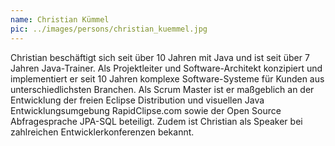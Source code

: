 ```yaml
---
name: Christian Kümmel
pic: ../images/persons/christian_kuemmel.jpg
---
```


Christian beschäftigt sich seit über 10 Jahren mit Java und ist seit über 7 Jahren Java-Trainer. Als Projektleiter und
Software-Architekt konzipiert und implementiert er seit 10 Jahren komplexe Software-Systeme für Kunden aus
unterschiedlichsten Branchen. Als Scrum Master ist er maßgeblich an der Entwicklung der freien Eclipse Distribution und
visuellen Java Entwicklungsumgebung RapidClipse.com sowie der Open Source Abfragesprache JPA-SQL beteiligt. Zudem ist
Christian als Speaker bei zahlreichen Entwicklerkonferenzen bekannt.
